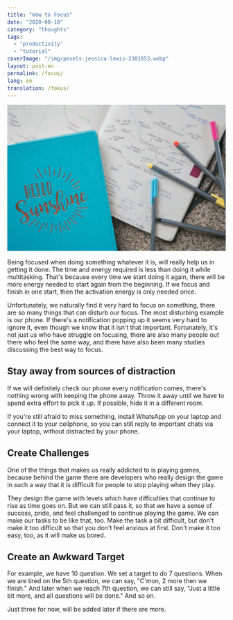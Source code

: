 ```yaml
---
title: "How to Focus"
date: "2020-08-10"
category: "thoughts"
tags:
  - "productivity"
  - "tutorial"
coverImage: "/img/pexels-jessica-lewis-2381853.webp"
layout: post-en
permalink: /focus/
lang: en
translation: /fokus/
---
```


![](/img/pexels-jessica-lewis-2381853.webp)

Being focused when doing something whatever it is, will really help us in getting it done. The time and energy required is less than doing it while multitasking. That's because every time we start doing it again, there will be more energy needed to start again from the beginning. If we focus and finish in one start, then the activation energy is only needed once.

Unfortunately, we naturally find it very hard to focus on something, there are so many things that can disturb our focus. The most disturbing example is our phone. If there's a notification popping up it seems very hard to ignore it, even though we know that it isn't that important. Fortunately, it's not just us who have struggle on focusing, there are also many people out there who feel the same way, and there have also been many studies discussing the best way to focus.

## Stay away from sources of distraction

If we will definitely check our phone every notification comes, there's nothing wrong with keeping the phone away. Throw it away until we have to spend extra effort to pick it up. If possible, hide it in a different room.

If you're still afraid to miss something, install WhatsApp on your laptop and connect it to your cellphone, so you can still reply to important chats via your laptop, without distracted by your phone.

## Create Challenges

One of the things that makes us really addicted to is playing games, because behind the game there are developers who really design the game in such a way that it is difficult for people to stop playing when they play.

They design the game with levels which have difficulties that continue to rise as time goes on. But we can still pass it, so that we have a sense of success, pride, and feel challenged to continue playing the game. We can make our tasks to be like that, too. Make the task a bit difficult, but don't make it too difficult so that you don't feel anxious at first. Don't make it too easy, too, as it will make us bored.

## Create an Awkward Target

For example, we have 10 question. We set a target to do 7 questions. When we are tired on the 5th question, we can say, "C'mon, 2 more then we finish." And later when we reach 7th question, we can still say, "Just a little bit more, and all questions will be done." And so on.

Just three for now, will be added later if there are more.
